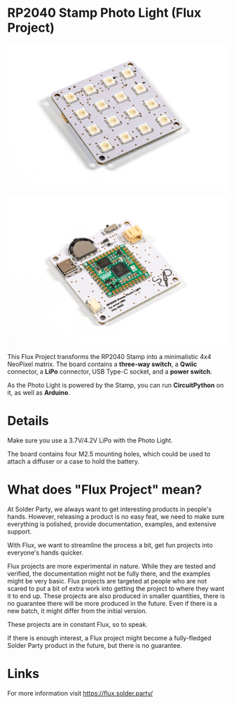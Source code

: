 # RP2040 Stamp Photo Light (Flux Project)

![](./img/front.jpg)

![](./img/back.jpg)

This Flux Project transforms the RP2040 Stamp into a minimalistic 4x4 NeoPixel matrix. The board contains a **three-way switch**, a **Qwiic** connector, a **LiPo** connector, USB Type-C socket, and a **power switch**.

As the Photo Light is powered by the Stamp, you can run **CircuitPython** on it, as well as **Arduino**.

# Details

Make sure you use a 3.7V/4.2V LiPo with the Photo Light.

The board contains four M2.5 mounting holes, which could be used to attach a diffuser or a case to hold the battery.

# What does "Flux Project" mean?

At Solder Party, we always want to get interesting products in people's hands. However, releasing a product is no easy feat, we need to make sure everything is polished, provide documentation, examples, and extensive support.

With Flux, we want to streamline the process a bit, get fun projects into everyone's hands quicker.

Flux projects are more experimental in nature. While they are tested and verified, the documentation might not be fully there, and the examples might be very basic. 
Flux projects are targeted at people who are not scared to put a bit of extra work into getting the project to where they want it to end up.
These projects are also produced in smaller quantities, there is no guarantee there will be more produced in the future. Even if there is a new batch, it might differ from the initial version. 

These projects are in constant Flux, so to speak.

If there is enough interest, a Flux project might become a fully-fledged Solder Party product in the future, but there is no guarantee.

# Links

For more information visit https://flux.solder.party/